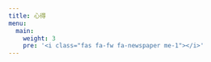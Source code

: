 ```yaml
---
title: 心得
menu:
  main:
    weight: 3
    pre: '<i class="fas fa-fw fa-newspaper me-1"></i>'
---
```

